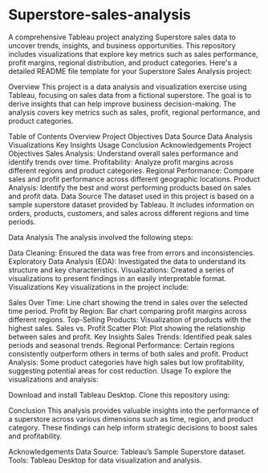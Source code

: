 # Superstore-sales-analysis
A comprehensive Tableau project analyzing Superstore sales data to uncover trends, insights, and business opportunities. This repository includes visualizations that explore key metrics such as sales performance, profit margins, regional distribution, and product categories. 
Here's a detailed README file template for your Superstore Sales Analysis project:

Overview
This project is a data analysis and visualization exercise using Tableau, focusing on sales data from a fictional superstore. The goal is to derive insights that can help improve business decision-making. The analysis covers key metrics such as sales, profit, regional performance, and product categories.

Table of Contents
Overview
Project Objectives
Data Source
Data Analysis
Visualizations
Key Insights
Usage
Conclusion
Acknowledgements
Project Objectives
Sales Analysis: Understand overall sales performance and identify trends over time.
Profitability: Analyze profit margins across different regions and product categories.
Regional Performance: Compare sales and profit performance across different geographic locations.
Product Analysis: Identify the best and worst performing products based on sales and profit data.
Data Source
The dataset used in this project is based on a sample superstore dataset provided by Tableau. It includes information on orders, products, customers, and sales across different regions and time periods.

Data Analysis
The analysis involved the following steps:

Data Cleaning: Ensured the data was free from errors and inconsistencies.
Exploratory Data Analysis (EDA): Investigated the data to understand its structure and key characteristics.
Visualizations: Created a series of visualizations to present findings in an easily interpretable format.
Visualizations
Key visualizations in the project include:

Sales Over Time: Line chart showing the trend in sales over the selected time period.
Profit by Region: Bar chart comparing profit margins across different regions.
Top-Selling Products: Visualization of products with the highest sales.
Sales vs. Profit Scatter Plot: Plot showing the relationship between sales and profit.
Key Insights
Sales Trends: Identified peak sales periods and seasonal trends.
Regional Performance: Certain regions consistently outperform others in terms of both sales and profit.
Product Analysis: Some product categories have high sales but low profitability, suggesting potential areas for cost reduction.
Usage
To explore the visualizations and analysis:

Download and install Tableau Desktop.
Clone this repository using:

Conclusion
This analysis provides valuable insights into the performance of a superstore across various dimensions such as time, region, and product category. These findings can help inform strategic decisions to boost sales and profitability.

Acknowledgements
Data Source: Tableau’s Sample Superstore dataset.
Tools: Tableau Desktop for data visualization and analysis.

